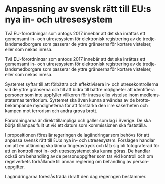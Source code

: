 # Anpassning av svensk rätt till EU:s nya in- och utresesystem

Två EU-förord­ningar som antogs 2017 innebär att det ska inrättas ett gemen­samt in- och utrese­system för elektro­nisk regist­rering av de tredje­lands­med­borgare som passerar de yttre gränserna för kortare vistelser, eller som nekas inresa.

Två EU-förord­ningar som antogs 2017 innebär att det ska inrättas ett gemen­samt in- och utrese­system för elektro­nisk regist­rering av de tredje­lands­med­borgare som passerar de yttre gränserna för kortare vistelser, eller som nekas inresa.

Systemet syftar till att förbättra och effekti­visera in- och utrese­kontrol­lerna vid de yttre grän­serna och till att bidra till bättre möjlig­heter att identi­fiera personer som inte uppfyller vill­koren för inresa eller vistelse inom medlems­staternas terri­torium. Systemet ska även kunna användas av de brotts­bekäm­pande myndig­heterna för att förstärka den inre säker­heten och kampen mot terrorism och andra grova brott.

Förordningarna är direkt tillämpliga och gäller som lag i Sverige. De ska börja tillämpas fullt ut vid ett datum som kom­missionen ska fast­ställa.

I proposi­tionen föreslår regeringen de lagänd­ringar som behövs för att anpassa svensk rätt till EU:s nya in- och utrese­system. Förslagen handlar om att en utlän­ning ska lämna finger­avtryck och låta sig bli foto­graferad för att en kontroll mot in- och utrese­systemet ska kunna göras. De handlar också om behandling av de person­uppgifter som tas vid kontroll och om
regel­verkets förhål­lande till annan reglering om behandling av person­uppgifter.

Lagänd­ringarna föreslås träda i kraft den dag regeringen bestämmer.
